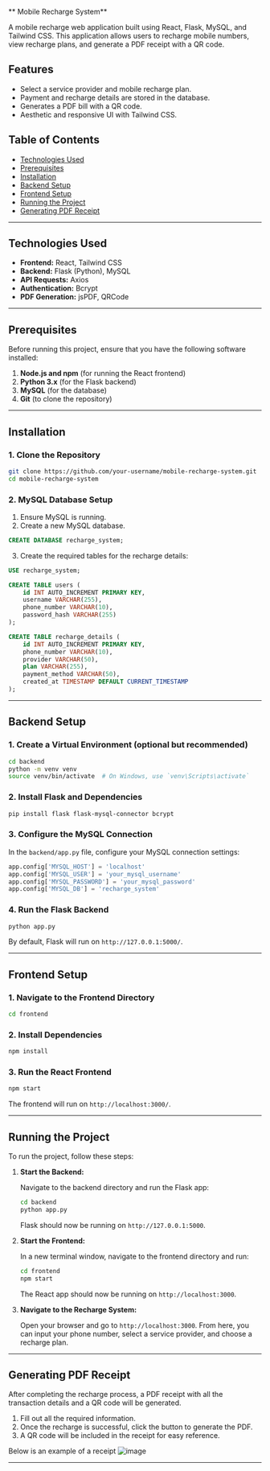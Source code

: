 
** Mobile Recharge System**

A mobile recharge web application built using React, Flask, MySQL, and Tailwind CSS. This application allows users to recharge mobile numbers, view recharge plans, and generate a PDF receipt with a QR code.

## Features

- Select a service provider and mobile recharge plan.
- Payment and recharge details are stored in the database.
- Generates a PDF bill with a QR code.
- Aesthetic and responsive UI with Tailwind CSS.
  
## Table of Contents

- [Technologies Used](#technologies-used)
- [Prerequisites](#prerequisites)
- [Installation](#installation)
- [Backend Setup](#backend-setup)
- [Frontend Setup](#frontend-setup)
- [Running the Project](#running-the-project)
- [Generating PDF Receipt](#generating-pdf-receipt)
---

## Technologies Used

- **Frontend:** React, Tailwind CSS
- **Backend:** Flask (Python), MySQL
- **API Requests:** Axios
- **Authentication:** Bcrypt
- **PDF Generation:** jsPDF, QRCode

---

## Prerequisites

Before running this project, ensure that you have the following software installed:

1. **Node.js and npm** (for running the React frontend)
2. **Python 3.x** (for the Flask backend)
3. **MySQL** (for the database)
4. **Git** (to clone the repository)

---

## Installation

### 1. Clone the Repository

```bash
git clone https://github.com/your-username/mobile-recharge-system.git
cd mobile-recharge-system
```

### 2. MySQL Database Setup

1. Ensure MySQL is running.
2. Create a new MySQL database.

```sql
CREATE DATABASE recharge_system;
```

3. Create the required tables for the recharge details:

```sql
USE recharge_system;

CREATE TABLE users (
    id INT AUTO_INCREMENT PRIMARY KEY,
    username VARCHAR(255),
    phone_number VARCHAR(10),
    password_hash VARCHAR(255)
);

CREATE TABLE recharge_details (
    id INT AUTO_INCREMENT PRIMARY KEY,
    phone_number VARCHAR(10),
    provider VARCHAR(50),
    plan VARCHAR(255),
    payment_method VARCHAR(50),
    created_at TIMESTAMP DEFAULT CURRENT_TIMESTAMP
);
```

---

## Backend Setup

### 1. Create a Virtual Environment (optional but recommended)

```bash
cd backend
python -m venv venv
source venv/bin/activate  # On Windows, use `venv\Scripts\activate`
```

### 2. Install Flask and Dependencies

```bash
pip install flask flask-mysql-connector bcrypt
```

### 3. Configure the MySQL Connection

In the `backend/app.py` file, configure your MySQL connection settings:

```python
app.config['MYSQL_HOST'] = 'localhost'
app.config['MYSQL_USER'] = 'your_mysql_username'
app.config['MYSQL_PASSWORD'] = 'your_mysql_password'
app.config['MYSQL_DB'] = 'recharge_system'
```

### 4. Run the Flask Backend

```bash
python app.py
```

By default, Flask will run on `http://127.0.0.1:5000/`.

---

## Frontend Setup

### 1. Navigate to the Frontend Directory

```bash
cd frontend
```

### 2. Install Dependencies

```bash
npm install
```

### 3. Run the React Frontend

```bash
npm start
```

The frontend will run on `http://localhost:3000/`.

---

## Running the Project

To run the project, follow these steps:

1. **Start the Backend:**

   Navigate to the backend directory and run the Flask app:

   ```bash
   cd backend
   python app.py
   ```

   Flask should now be running on `http://127.0.0.1:5000`.

2. **Start the Frontend:**

   In a new terminal window, navigate to the frontend directory and run:

   ```bash
   cd frontend
   npm start
   ```

   The React app should now be running on `http://localhost:3000`.

3. **Navigate to the Recharge System:**

   Open your browser and go to `http://localhost:3000`. From here, you can input your phone number, select a service provider, and choose a recharge plan.

---

## Generating PDF Receipt

After completing the recharge process, a PDF receipt with all the transaction details and a QR code will be generated.

1. Fill out all the required information.
2. Once the recharge is successful, click the button to generate the PDF.
3. A QR code will be included in the receipt for easy reference.

Below is an example of a receipt 
![image](https://github.com/user-attachments/assets/f19a1e7f-f2c9-482e-baaf-63fdac2ab0bd)


---
